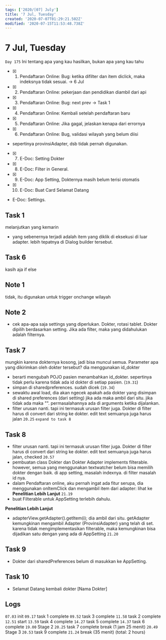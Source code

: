 ```yaml
---
tags: ['2020/[07] July']
title: '7 Jul, Tuesday'
created: '2020-07-07T01:29:21.502Z'
modified: '2020-07-15T11:53:48.738Z'
---
```


# 7 Jul, Tuesday

`Day 175` Ini tentang apa yang kau hasilkan, bukan apa yang kau tahu

- [x] 1. Pendaftaran Online: Bug: ketika difilter dan item diclick, maka indeksnya tidak sesuai. -> 6 Jul
- [x] 2. Pendaftaran Online: pekerjaan dan pendidikan diambil dari api
- [x] 3. Pendaftaran Online: Bug: next prev -> Task 1
- [x] 4. Pendaftaran Online: Kembali setelah pendaftaran baru
- [x] 5. Pendaftaran Online: Jika gagal, jelaskan kenapa dari errornya
- [x] 6. Pendaftaran Online: Bug, validasi wilayah yang belum diisi
- sepertinya provinsiAdapter, dsb tidak pernah digunakan.
- [x] 7. E-Doc: Setting Dokter
- [x] 8. E-Doc: Filter in General.
- [x] 9. E-Doc: App Setting, Dokternya masih belum terisi otomatis
- [x] 10. E-Doc: Buat Card Selamat Datang
- E-Doc: Settings. 

## Task 1
melanjutkan yang kemarin
- yang sebenernya terjadi adalah item yang diklik di eksekusi di luar adapter. lebih tepatnya di Dialog builder tersebut. 

## Task 6
kasih aja if else

## Note 1
tidak, itu digunakan untuk trigger onchange wilayah

## Note 2
- cek apa-apa saja settings yang diperlukan. Dokter, rotasi tablet. Dokter dipilih berdasarkan setting. Jika ada filter, maka yang didahulukan adalah filternya. 

## Task 7
mungkin karena dokternya kosong, jadi bisa muncul semua. Parameter apa yang dikirimkan oleh dokter tersebut? dia menggunakan id_dokter
- berarti mengubah POJO pasien menambahkan id_dokter. sepertinya tidak perlu karena tidak ada id dokter di setiap pasien. (`19.31`)
- simpan di sharedpreferences. sudah dicek (`19.34`)
- sewaktu awal load, dia akan ngecek apakah ada dokter yang disimpan di shared preferences (dari setting) jika ada maka ambil dari situ. jika tidak ada maka "". permasalahannya ada di arguments ketika dijalankan. 
- filter urusan nanti. tapi ini termasuk urusan filter juga. Dokter di filter harus di convert dari string ke dokter. edit text semuanya juga harus jalan `20.25` `expand to task 8`

## Task 8
- filter urusan nanti. tapi ini termasuk urusan filter juga. Dokter di filter harus di convert dari string ke dokter. edit text semuanya juga harus jalan, checked `20.57`
- pembuatan class Dokter dan Dokter Adapter implements filterable. however, semua yang menggunakan textwatcher belum bisa memilih dokter dengan baik. di app setting, masalah indexnya. di filter masalah id nya.
- dalam Pendaftaran online, aku pernah ingat ada fitur serupa, dia menggunakan onItemClick dan mengambil item dari adapter: lihat ke **Penelitian Lebih Lanjut** `21.19`
- buat Filterable untuk AppSetting terlebih dahulu. 

**Penelitian Lebih Lanjut**
- adapterView.getAdapter().getItem(i);
dia ambil dari situ. getAdapter kemungkinan mengambil Adapter (ProvinsiAdapter) yang telah di set. karena tidak mengimplementasikan filterable, maka kemungkinan bisa dijadikan satu dengan yang ada di AppSetting `21.20`


## Task 9
- Dokter dari sharedPreferences belum di masukkan ke AppSetting.

## Task 10
- Selamat Datang kembali dokter [Nama Dokter] 

## Logs
`07.03` init
`09.17` task 1 complete
`09.52` task 3 complete
`11.58` task 2 complete
`12.51` start
`13.59` task 4 complete
`14.27` task 5 complete
`14.37` task 6 complete
`19.00` Stage 2
`20.25` task 7 complete break (1 jam 25 menit)
`20.49` Stage 3
`20.53` task 9 complete
`21.24` break (35 menit) (total: 2 hours)
